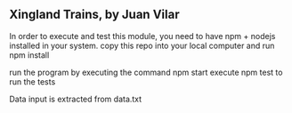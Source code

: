 ## Xingland Trains, by Juan Vilar
In order to execute and test this module, you need to have npm + nodejs installed in your system.
copy this repo into your local computer and run npm install

run the program by executing the command npm start
execute npm test to run the tests

Data input is extracted from data.txt
